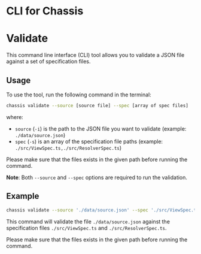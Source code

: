# CLI for Chassis

# Validate

This command line interface (CLI) tool allows you to validate a JSON file against a set of specification files.

## Usage

To use the tool, run the following command in the terminal:

```sh
chassis validate --source [source file] --spec [array of spec files]
```

where:

- `source` (`-i`) is the path to the JSON file you want to validate (example: `./data/source.json`)
- `spec` (`-s`) is an array of the specification file paths (example: `./src/ViewSpec.ts,./src/ResolverSpec.ts`)

Please make sure that the files exists in the given path before running the command.

**Note**: Both `--source` and `--spec` options are required to run the validation.

## Example

```sh
chassis validate --source './data/source.json' --spec './src/ViewSpec.ts','./src/ResolverSpec.ts'
```

This command will validate the file `./data/source.json` against the specification files `./src/ViewSpec.ts` and `./src/ResolverSpec.ts`.

Please make sure that the files exists in the given path before running the command.
